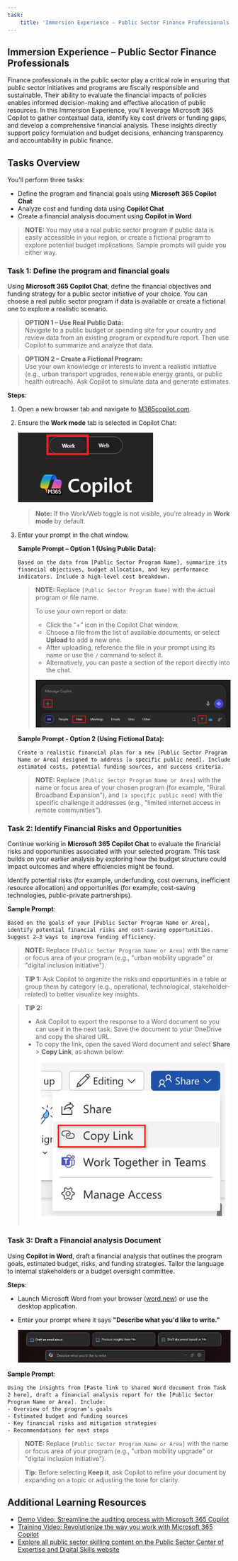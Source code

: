 ```yaml
---
task:
    title: 'Immersion Experience – Public Sector Finance Professionals'
---
```


## Immersion Experience – Public Sector Finance Professionals

Finance professionals in the public sector play a critical role in ensuring that public sector initiatives and programs are fiscally responsible and sustainable. Their ability to evaluate the financial impacts of policies enables informed decision-making and effective allocation of public resources. In this Immersion Experience, you'll leverage Microsoft 365 Copilot to gather contextual data, identify key cost drivers or funding gaps, and develop a comprehensive financial analysis. These insights directly support policy formulation and budget decisions, enhancing transparency and accountability in public finance.

## Tasks Overview

You’ll perform three tasks:

- Define the program and financial goals using **Microsoft 365 Copilot Chat**
- Analyze cost and funding data using **Copilot Chat**
- Create a financial analysis document using **Copilot in Word**

> **NOTE:** You may use a real public sector program if public data is easily accessible in your region, or create a fictional program to explore potential budget implications. Sample prompts will guide you either way.

### Task 1: Define the program and financial goals 

Using **Microsoft 365 Copilot Chat**, define the financial objectives and funding strategy for a public sector initiative of your choice. You can choose a real public sector program if data is available or create a fictional one to explore a realistic scenario.

> **OPTION 1 – Use Real Public Data:**  
> Navigate to a public budget or spending site for your country and review data from an existing program or expenditure report. Then use Copilot to summarize and analyze that data.

> **OPTION 2 – Create a Fictional Program:**  
> Use your own knowledge or interests to invent a realistic initiative (e.g., urban transport upgrades, renewable energy grants, or public health outreach). Ask Copilot to simulate data and generate estimates.

**Steps**:

1. Open a new browser tab and navigate to [M365copilot.com](https://m365copilot.com/).
2. Ensure the **Work mode** tab is selected in Copilot Chat:

    ![screenshot showing Work mode tab.](../Prompts/Media/work-mode.png)

    > **Note:** If the Work/Web toggle is not visible, you're already in **Work mode** by default.

3. Enter your prompt in the chat window.

    **Sample Prompt – Option 1 (Using Public Data):**

    ```text
    Based on the data from [Public Sector Program Name], summarize its financial objectives, budget allocation, and key performance indicators. Include a high-level cost breakdown.
    ```

    > **NOTE:** Replace `[Public Sector Program Name]` with the actual program or file name.
    >
    > To use your own report or data:
    > - Click the “+” icon in the Copilot Chat window.
    > - Choose a file from the list of available documents, or select **Upload** to add a new one.
    > - After uploading, reference the file in your prompt using its name or use the `/` command to select it.
    > - Alternatively, you can paste a section of the report directly into the chat.
    >
    > ![interact with files.](../Prompts/Media/Copilot-chat-files.png)

    **Sample Prompt - Option 2 (Using Fictional Data):**

    ```text
    Create a realistic financial plan for a new [Public Sector Program Name or Area] designed to address [a specific public need]. Include estimated costs, potential funding sources, and success criteria.
    ```

    > **NOTE:** Replace `[Public Sector Program Name or Area]` with the name or focus area of your chosen program (for example, "Rural Broadband Expansion"), and `[a specific public need]` with the specific challenge it addresses (e.g., "limited internet access in remote communities").

### Task 2: Identify Financial Risks and Opportunities

Continue working in **Microsoft 365 Copilot Chat** to evaluate the financial risks and opportunities associated with your selected program. This task builds on your earlier analysis by exploring how the budget structure could impact outcomes and where efficiencies might be found.

Identify potential risks (for example, underfunding, cost overruns, inefficient resource allocation) and opportunities (for example, cost-saving technologies, public-private partnerships).

**Sample Prompt**:

```text
Based on the goals of your [Public Sector Program Name or Area], identify potential financial risks and cost-saving opportunities. Suggest 2–3 ways to improve funding efficiency.
```

> **NOTE:** Replace `[Public Sector Program Name or Area]` with the name or focus area of your program (e.g., "urban mobility upgrade" or "digital inclusion initiative").

> **TIP 1:** Ask Copilot to organize the risks and opportunities in a table or group them by category (e.g., operational, technological, stakeholder-related) to better visualize key insights.

> **TIP 2:**  
>
> - Ask Copilot to export the response to a Word document so you can use it in the next task. Save the document to your OneDrive and copy the shared URL.
> - To copy the link, open the saved Word document and select **Share** > **Copy Link**, as shown below:  
> ![Share link.](../Prompts/Media/share-menu-with-copy-link.png)

### Task 3: Draft a Financial analysis Document

Using **Copilot in Word**, draft a financial analysis that outlines the program goals, estimated budget, risks, and funding strategies. Tailor the language to internal stakeholders or a budget oversight committee.

**Steps**:

- Launch Microsoft Word from your browser ([word.new](https://word.new)) or use the desktop application.
- Enter your prompt where it says **"Describe what you'd like to write."**

    ![screenshot showing Copilot in Word.](../Prompts/Media/draft-with-copilot.png)

**Sample Prompt**:

```text
Using the insights from [Paste link to shared Word document from Task 2 here], draft a financial analysis report for the [Public Sector Program Name or Area]. Include:
- Overview of the program’s goals
- Estimated budget and funding sources
- Key financial risks and mitigation strategies
- Recommendations for next steps
```

> **NOTE:** Replace `[Public Sector Program Name or Area]` with the name or focus area of your program (e.g., "urban mobility upgrade" or "digital inclusion initiative").

> **Tip:** Before selecting **Keep it**, ask Copilot to refine your document by expanding on a topic or adjusting the tone for clarity.

## Additional Learning Resources

- [Demo Video: Streamline the auditing process with Microsoft 365 Copilot](https://content.cloudguides.com/guides/Streamline%20the%20auditing%20process%20with%20Microsoft%20365%20Copilot)
- [Training Video: Revolutionize the way you work with Microsoft 365 Copilot](https://wwps.microsoft.com/innovate-blog/revolutionize-work-microsoft365)
- [Explore all public sector skilling content on the Public Sector Center of Expertise and Digital Skills website](https://wwps.microsoft.com/)
